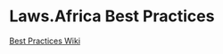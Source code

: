 # Laws.Africa Best Practices

[Best Practices Wiki](https://github.com/laws-africa/best-practices.md/wiki)
